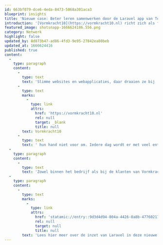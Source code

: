 ```yaml
---
id: 663bf079-dce6-4eda-8473-5068a301aca3
blueprint: insights
title: 'Nieuwe case: Beter leren samenwerken door de Laravel app van TeamFlow'
introduction: '[Vormkracht10](https://vormkracht10.nl) richt zich als full-service webbureau op het bouwen van complete maatwerk websites en webapplicaties. Met een grote voorkeur doen zij dat in Laravel. Het framework is zodoende de basis van meer dan 250 projecten die in de afgelopen 10 jaar zijn gerealiseerd in Nijmegen. De [TeamFlow app](https://goteamflow.com) is daar eentje van, een slimme web app die helpt om beter te leren samenwerken.'
featured_image: shotsnapp-1666624186.556.png
category: Netwerk
highlight: false
updated_by: 8d873b47-ad86-4fd3-9e95-27842ea80beb
updated_at: 1666624416
published: true
content:
  -
    type: paragraph
    content:
      -
        type: text
        text: 'Slimme websites en webapplicaties, daar draaien ze bij '
      -
        type: text
        marks:
          -
            type: link
            attrs:
              href: 'https://vormkracht10.nl'
              rel: null
              target: _blank
              title: null
        text: Vormkracht10
      -
        type: text
        text: ' hun hand niet voor om. Iedere dag wordt er met veel enthousiasme gewerkt aan de meest uiteenlopende en uitdagende Laravel projecten.'
  -
    type: paragraph
    content:
      -
        type: text
        text: 'Zowel binnen het bedrijf als bij de klanten van Vormkracht10 worden de vruchten geplukt van het populaire PHP framework. Door de modulaire mogelijkheden, de grote open-source community en de snelheid van ontwikkelen worden werkgever, werknemer én opdrachtgever enthousiast van het systeem.'
  -
    type: paragraph
    content:
      -
        type: text
        marks:
          -
            type: link
            attrs:
              href: 'statamic://entry::9d3d4d94-804a-4426-8a8b-477602177fe9'
              rel: null
              target: null
              title: null
        text: 'Lees hier meer over de inzet van Laravel in deze nieuwe case: TeamFlow app'
---
```

